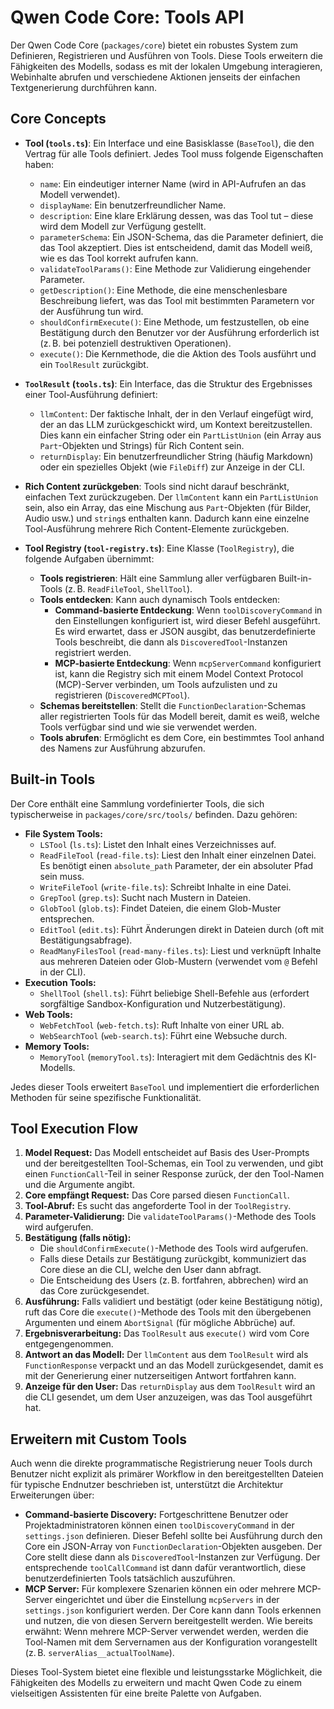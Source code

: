# Qwen Code Core: Tools API

Der Qwen Code Core (`packages/core`) bietet ein robustes System zum Definieren, Registrieren und Ausführen von Tools. Diese Tools erweitern die Fähigkeiten des Modells, sodass es mit der lokalen Umgebung interagieren, Webinhalte abrufen und verschiedene Aktionen jenseits der einfachen Textgenerierung durchführen kann.

## Core Concepts

- **Tool (`tools.ts`)**: Ein Interface und eine Basisklasse (`BaseTool`), die den Vertrag für alle Tools definiert. Jedes Tool muss folgende Eigenschaften haben:
  - `name`: Ein eindeutiger interner Name (wird in API-Aufrufen an das Modell verwendet).
  - `displayName`: Ein benutzerfreundlicher Name.
  - `description`: Eine klare Erklärung dessen, was das Tool tut – diese wird dem Modell zur Verfügung gestellt.
  - `parameterSchema`: Ein JSON-Schema, das die Parameter definiert, die das Tool akzeptiert. Dies ist entscheidend, damit das Modell weiß, wie es das Tool korrekt aufrufen kann.
  - `validateToolParams()`: Eine Methode zur Validierung eingehender Parameter.
  - `getDescription()`: Eine Methode, die eine menschenlesbare Beschreibung liefert, was das Tool mit bestimmten Parametern vor der Ausführung tun wird.
  - `shouldConfirmExecute()`: Eine Methode, um festzustellen, ob eine Bestätigung durch den Benutzer vor der Ausführung erforderlich ist (z. B. bei potenziell destruktiven Operationen).
  - `execute()`: Die Kernmethode, die die Aktion des Tools ausführt und ein `ToolResult` zurückgibt.

- **`ToolResult` (`tools.ts`)**: Ein Interface, das die Struktur des Ergebnisses einer Tool-Ausführung definiert:
  - `llmContent`: Der faktische Inhalt, der in den Verlauf eingefügt wird, der an das LLM zurückgeschickt wird, um Kontext bereitzustellen. Dies kann ein einfacher String oder ein `PartListUnion` (ein Array aus `Part`-Objekten und Strings) für Rich Content sein.
  - `returnDisplay`: Ein benutzerfreundlicher String (häufig Markdown) oder ein spezielles Objekt (wie `FileDiff`) zur Anzeige in der CLI.

- **Rich Content zurückgeben**: Tools sind nicht darauf beschränkt, einfachen Text zurückzugeben. Der `llmContent` kann ein `PartListUnion` sein, also ein Array, das eine Mischung aus `Part`-Objekten (für Bilder, Audio usw.) und `string`s enthalten kann. Dadurch kann eine einzelne Tool-Ausführung mehrere Rich Content-Elemente zurückgeben.

- **Tool Registry (`tool-registry.ts`)**: Eine Klasse (`ToolRegistry`), die folgende Aufgaben übernimmt:
  - **Tools registrieren**: Hält eine Sammlung aller verfügbaren Built-in-Tools (z. B. `ReadFileTool`, `ShellTool`).
  - **Tools entdecken**: Kann auch dynamisch Tools entdecken:
    - **Command-basierte Entdeckung**: Wenn `toolDiscoveryCommand` in den Einstellungen konfiguriert ist, wird dieser Befehl ausgeführt. Es wird erwartet, dass er JSON ausgibt, das benutzerdefinierte Tools beschreibt, die dann als `DiscoveredTool`-Instanzen registriert werden.
    - **MCP-basierte Entdeckung**: Wenn `mcpServerCommand` konfiguriert ist, kann die Registry sich mit einem Model Context Protocol (MCP)-Server verbinden, um Tools aufzulisten und zu registrieren (`DiscoveredMCPTool`).
  - **Schemas bereitstellen**: Stellt die `FunctionDeclaration`-Schemas aller registrierten Tools für das Modell bereit, damit es weiß, welche Tools verfügbar sind und wie sie verwendet werden.
  - **Tools abrufen**: Ermöglicht es dem Core, ein bestimmtes Tool anhand des Namens zur Ausführung abzurufen.

## Built-in Tools

Der Core enthält eine Sammlung vordefinierter Tools, die sich typischerweise in `packages/core/src/tools/` befinden. Dazu gehören:

- **File System Tools:**
  - `LSTool` (`ls.ts`): Listet den Inhalt eines Verzeichnisses auf.
  - `ReadFileTool` (`read-file.ts`): Liest den Inhalt einer einzelnen Datei. Es benötigt einen `absolute_path` Parameter, der ein absoluter Pfad sein muss.
  - `WriteFileTool` (`write-file.ts`): Schreibt Inhalte in eine Datei.
  - `GrepTool` (`grep.ts`): Sucht nach Mustern in Dateien.
  - `GlobTool` (`glob.ts`): Findet Dateien, die einem Glob-Muster entsprechen.
  - `EditTool` (`edit.ts`): Führt Änderungen direkt in Dateien durch (oft mit Bestätigungsabfrage).
  - `ReadManyFilesTool` (`read-many-files.ts`): Liest und verknüpft Inhalte aus mehreren Dateien oder Glob-Mustern (verwendet vom `@` Befehl in der CLI).
- **Execution Tools:**
  - `ShellTool` (`shell.ts`): Führt beliebige Shell-Befehle aus (erfordert sorgfältige Sandbox-Konfiguration und Nutzerbestätigung).
- **Web Tools:**
  - `WebFetchTool` (`web-fetch.ts`): Ruft Inhalte von einer URL ab.
  - `WebSearchTool` (`web-search.ts`): Führt eine Websuche durch.
- **Memory Tools:**
  - `MemoryTool` (`memoryTool.ts`): Interagiert mit dem Gedächtnis des KI-Modells.

Jedes dieser Tools erweitert `BaseTool` und implementiert die erforderlichen Methoden für seine spezifische Funktionalität.

## Tool Execution Flow

1.  **Model Request:** Das Modell entscheidet auf Basis des User-Prompts und der bereitgestellten Tool-Schemas, ein Tool zu verwenden, und gibt einen `FunctionCall`-Teil in seiner Response zurück, der den Tool-Namen und die Argumente angibt.
2.  **Core empfängt Request:** Das Core parsed diesen `FunctionCall`.
3.  **Tool-Abruf:** Es sucht das angeforderte Tool in der `ToolRegistry`.
4.  **Parameter-Validierung:** Die `validateToolParams()`-Methode des Tools wird aufgerufen.
5.  **Bestätigung (falls nötig):**
    - Die `shouldConfirmExecute()`-Methode des Tools wird aufgerufen.
    - Falls diese Details zur Bestätigung zurückgibt, kommuniziert das Core diese an die CLI, welche den User dann abfragt.
    - Die Entscheidung des Users (z. B. fortfahren, abbrechen) wird an das Core zurückgesendet.
6.  **Ausführung:** Falls validiert und bestätigt (oder keine Bestätigung nötig), ruft das Core die `execute()`-Methode des Tools mit den übergebenen Argumenten und einem `AbortSignal` (für mögliche Abbrüche) auf.
7.  **Ergebnisverarbeitung:** Das `ToolResult` aus `execute()` wird vom Core entgegengenommen.
8.  **Antwort an das Modell:** Der `llmContent` aus dem `ToolResult` wird als `FunctionResponse` verpackt und an das Modell zurückgesendet, damit es mit der Generierung einer nutzerseitigen Antwort fortfahren kann.
9.  **Anzeige für den User:** Das `returnDisplay` aus dem `ToolResult` wird an die CLI gesendet, um dem User anzuzeigen, was das Tool ausgeführt hat.

## Erweitern mit Custom Tools

Auch wenn die direkte programmatische Registrierung neuer Tools durch Benutzer nicht explizit als primärer Workflow in den bereitgestellten Dateien für typische Endnutzer beschrieben ist, unterstützt die Architektur Erweiterungen über:

- **Command-basierte Discovery:** Fortgeschrittene Benutzer oder Projektadministratoren können einen `toolDiscoveryCommand` in der `settings.json` definieren. Dieser Befehl sollte bei Ausführung durch den Core ein JSON-Array von `FunctionDeclaration`-Objekten ausgeben. Der Core stellt diese dann als `DiscoveredTool`-Instanzen zur Verfügung. Der entsprechende `toolCallCommand` ist dann dafür verantwortlich, diese benutzerdefinierten Tools tatsächlich auszuführen.
- **MCP Server:** Für komplexere Szenarien können ein oder mehrere MCP-Server eingerichtet und über die Einstellung `mcpServers` in der `settings.json` konfiguriert werden. Der Core kann dann Tools erkennen und nutzen, die von diesen Servern bereitgestellt werden. Wie bereits erwähnt: Wenn mehrere MCP-Server verwendet werden, werden die Tool-Namen mit dem Servernamen aus der Konfiguration vorangestellt (z. B. `serverAlias__actualToolName`).

Dieses Tool-System bietet eine flexible und leistungsstarke Möglichkeit, die Fähigkeiten des Modells zu erweitern und macht Qwen Code zu einem vielseitigen Assistenten für eine breite Palette von Aufgaben.